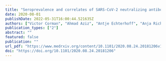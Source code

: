 ```yaml
---
title: "Seroprevalence and correlates of SARS-CoV-2 neutralizing antibodies: Results from a population-based study in Bonn, Germany"
date: 2020-08-01
publishDate: 2022-05-31T16:00:44.521635Z
authors: ["Victor Corman", "Ahmad Aziz", "Antje Echterhoff", "Anja Richter", "Christian Drosten", "Antonio Schmandke", "Marie Luisa Schmidt", "Thomas Schmidt", "Folgerdiena de Vries", "Monique Breteler"]
publication_types: ["2"]
abstract: ""
featured: false
publication: ""
url_pdf: "https://www.medrxiv.org/content/10.1101/2020.08.24.20181206v1"
doi: "https://doi.org/10.1101/2020.08.24.20181206"
---
```


